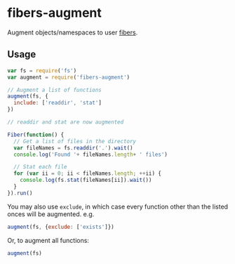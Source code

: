 # fibers-augment

Augment objects/namespaces to user [fibers](https://github.com/laverdet/node-fibers).

## Usage

```js
var fs = require('fs')
var augment = require('fibers-augment')

// Augment a list of functions
augment(fs, {
  include: ['readdir', 'stat']
})

// readdir and stat are now augmented

Fiber(function() {
  // Get a list of files in the directory
  var fileNames = fs.readdir('.').wait()
  console.log('Found '+ fileNames.length+ ' files')

  // Stat each file
  for (var ii = 0; ii < fileNames.length; ++ii) {
    console.log(fs.stat(fileNames[ii]).wait())
  }
}).run()
```

You may also use `exclude`, in which case every function other than the listed onces will be augmented.  e.g.

```js
augment(fs, {exclude: ['exists']})
```

Or, to augment all functions:

```js
augment(fs)
```